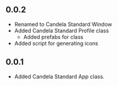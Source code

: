 ## 0.0.2

- Renamed to Candela Standard Window
- Added Candela Standard Profile class
  - Added prefabs for class
- Added script for generating icons

## 0.0.1

- Added Candela Standard App class.
